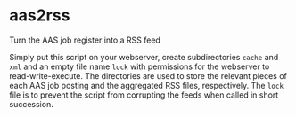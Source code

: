 # aas2rss
Turn the AAS job register into a RSS feed

Simply put this script on your webserver, create subdirectories `cache` and `xml` and an empty file name `lock` with permissions for the webserver to read-write-execute. The directories are used to store the relevant pieces of each AAS job posting and the aggregated RSS files, respectively. The `lock` file is to prevent the script from corrupting the feeds when called in short succession.
